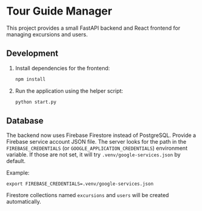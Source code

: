 # Tour Guide Manager

This project provides a small FastAPI backend and React frontend for managing excursions and users.

## Development

1. Install dependencies for the frontend:
   ```bash
   npm install
   ```
2. Run the application using the helper script:
   ```bash
   python start.py
   ```

## Database

The backend now uses Firebase Firestore instead of PostgreSQL. Provide a Firebase service account JSON file. The server looks for the path in the `FIREBASE_CREDENTIALS` (or `GOOGLE_APPLICATION_CREDENTIALS`) environment variable. If those are not set, it will try `.venv/google-services.json` by default.

Example:

```
export FIREBASE_CREDENTIALS=.venv/google-services.json
```

Firestore collections named `excursions` and `users` will be created automatically.
